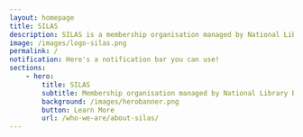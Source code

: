 ```yaml
---
layout: homepage
title: SILAS
description: SILAS is a membership organisation managed by National Library Board of Singapore
image: /images/logo-silas.png
permalink: /
notification: Here's a notification bar you can use!
sections:
    - hero:
        title: SILAS
        subtitle: Membership organisation managed by National Library Board of Singapore to provide bibliographic services and products to Singapore libraries since 1987
        background: /images/herobanner.png
        button: Learn More
        url: /who-we-are/about-silas/
---
```

